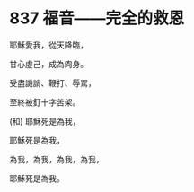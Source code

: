 # 837 福音——完全的救恩

耶穌愛我，從天降臨，

甘心虛己，成為肉身。

受盡譏誚、鞭打、辱駡，

至終被釘十字苦架。

(和) 耶穌死是為我，

耶穌死是為我，

為我，為我，為我，為我，

耶穌死是為我。

